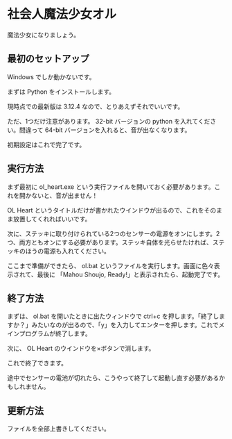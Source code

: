# 社会人魔法少女オル

魔法少女になりましょう。

## 最初のセットアップ

Windows でしか動かないです。

まずは Python をインストールします。

現時点での最新版は 3.12.4 なので、とりあえずそれでいいです。

ただ、1つだけ注意があります。 32-bit バージョンの python を入れてください。間違って 64-bit バージョンを入れると、音が出なくなります。

初期設定はこれで完了です。

## 実行方法

まず最初に ol_heart.exe という実行ファイルを開いておく必要があります。これを開かないと、音が出ません！

OL Heart というタイトルだけが書かれたウインドウが出るので、これをそのまま放置してくれればいいです。

次に、ステッキに取り付けられている2つのセンサーの電源をオンにします。2つ、両方ともオンにする必要があります。ステッキ自体を光らせたければ、ステッキのほうの電源も入れてください。

ここまで準備ができたら、 ol.bat というファイルを実行します。画面に色々表示されて、最後に 「Mahou Shoujo, Ready!」と表示されたら、起動完了です。

## 終了方法

まずは、 ol.bat を開いたときに出たウィンドウで ctrl+c を押します。「終了しますか？」みたいなのが出るので、「y」を入力してエンターを押します。これでメインプログラムが終了します。

次に、 OL Heart のウインドウを×ボタンで消します。

これで終了できます。

途中でセンサーの電池が切れたら、こうやって終了して起動し直す必要があるかもしれません。

## 更新方法

ファイルを全部上書きしてください。

